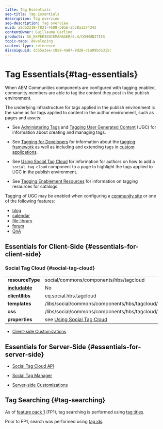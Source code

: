 ```yaml
---
title: Tag Essentials
seo-title: Tag Essentials
description: Tag overview
seo-description: Tag overview
uuid: a5d52319-f821-4608-b0ab-abc8a1374343
contentOwner: Guillaume Carlino
products: SG_EXPERIENCEMANAGER/6.4/COMMUNITIES
topic-tags: developing
content-type: reference
discoiquuid: d355a3ee-c8a8-4a07-8d28-d1a99bda315c
---
```


# Tag Essentials{#tag-essentials}

When AEM Communities components are configured with tagging enabled, community members are able to tag the content they post in the publish environment.

The underlying infrastructure for tags applied in the publish environment is the same as for tags applied to content in the author environment, such as pages and assets:

* See [Administering Tags](/help/sites/administering/using/tags.md) and [Tagging User Generated Content](/help/communities/using/tag-ugc.md) (UGC) for information about creating and managing tags.

* See [Tagging for Developers](/help/sites/developing/using/tags.md) for information about the [tagging framework](/help/sites/developing/using/framework.md) as well as including and extending tags in [custom applications](/help/sites/developing/using/building.md).

* See [Using Social Tag Cloud](/help/communities/using/tagcloud.md) for information for authors on how to add a `social tag cloud` component to a page to highlight the tags applied to UGC in the publish environment.

* See [Tagging Enablement Resources](/help/communities/using/tag-resources.md) for information on tagging resources for catalogs.

Tagging of UGC may be enabled when configuring a [community site](/help/communities/using/sites-console.md#tagging) or one of the following features:

* [blog](/help/communities/using/blog-feature.md)
* [calendar](/help/communities/using/calendar.md)
* [file library](/help/communities/using/file-library.md)
* [forum](/help/communities/using/forum.md)
* [QnA](/help/communities/using/working-with-qna.md)

## Essentials for Client-Side {#essentials-for-client-side}

### Social Tag Cloud {#social-tag-cloud}

<table> 
 <tbody>
  <tr>
   <td> <strong>resourceType</strong></td> 
   <td>social/commons/components/hbs/tagcloud</td> 
  </tr>
  <tr>
   <td> <a href="../../communities/using/scf.md#add-or-include-a-communities-component"><strong>includable</strong></a></td> 
   <td>No</td> 
  </tr>
  <tr>
   <td> <a href="../../communities/using/clientlibs.md"><strong>clientllibs</strong></a></td> 
   <td>cq.social.hbs.tagcloud</td> 
  </tr>
  <tr>
   <td> <strong>templates</strong></td> 
   <td> /libs/social/commons/components/hbs/tagcloud/tagcloud.hbs<br /> </td> 
  </tr>
  <tr>
   <td> <strong>css</strong></td> 
   <td> /libs/social/commons/components/hbs/tagcloud/clientlibs/tagcloud.css</td> 
  </tr>
  <tr>
   <td><strong>properties</strong></td> 
   <td>see <a href="../../communities/using/tagcloud.md">Using Social Tag Cloud</a></td> 
  </tr>
 </tbody>
</table>

* [Client-side Customizations](/help/communities/using/client-customize.md)

## Essentials for Server-Side {#essentials-for-server-side}

* [Social Tag Cloud API](https://helpx.adobe.com/experience-manager/6-4/sites/developing/using/reference-materials/javadoc/com/adobe/cq/social/commons/tagcloud/api/package-summary.html)

* [Social Tag Manager](https://helpx.adobe.com/experience-manager/6-4/sites/developing/using/reference-materials/javadoc/com/adobe/cq/social/commons/tagging/package-summary.html)

* [Server-side Customizations](/help/communities/using/server-customize.md)

## Tag Searching {#tag-searching}

As of [feature pack 1](/help/communities/using/deploy-communities.md#latestfeaturepack) (FP1), tag searching is performed using [tag titles](/help/sites/developing/using/framework.md#tag-characteristics).

Prior to FP1, search was performed using [tag ids](/help/sites/developing/using/framework.md#tagid).
